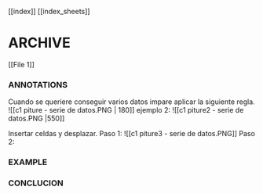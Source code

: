 
[[index]]
[[index_sheets]]


# ARCHIVE
[[File 1]]

### ANNOTATIONS
Cuando se queriere conseguir varios datos impare aplicar la siguiente regla.
![[c1 piture - serie de datos.PNG | 180]]
ejemplo 2:
![[c1 piture2 - serie de datos.PNG |550]]

Insertar celdas y desplazar.
Paso 1:
![[c1 piture3 - serie de datos.PNG]]
Paso 2:


### EXAMPLE


### CONCLUCION
